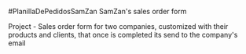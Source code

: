 #PlanillaDePedidosSamZan
SamZan's sales order form

Project -
Sales order form for two companies, customized with their products and clients, that once is completed its send to the company's email
